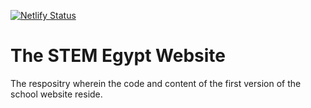 [![Netlify Status](https://api.netlify.com/api/v1/badges/5470f59b-75bf-4c81-b458-6798fe142b01/deploy-status)](https://app.netlify.com/sites/stemegypt/deploys)
# The STEM Egypt Website
The respositry wherein the code and content of the first version of the school website reside.
